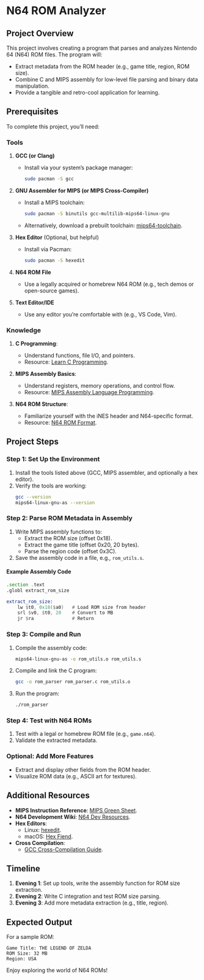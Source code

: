 # N64 ROM Analyzer

## Project Overview
This project involves creating a program that parses and analyzes Nintendo 64 (N64) ROM files. The program will:
- Extract metadata from the ROM header (e.g., game title, region, ROM size).
- Combine C and MIPS assembly for low-level file parsing and binary data manipulation.
- Provide a tangible and retro-cool application for learning.

## Prerequisites
To complete this project, you’ll need:

### Tools
1. **GCC (or Clang)**
   - Install via your system’s package manager:
     ```bash
     sudo pacman -S gcc
     ```

2. **GNU Assembler for MIPS (or MIPS Cross-Compiler)**
   - Install a MIPS toolchain:
     ```bash
     sudo pacman -S binutils gcc-multilib-mips64-linux-gnu
     ```
   - Alternatively, download a prebuilt toolchain: [mips64-toolchain](https://github.com/archlinux/svntogit-community/tree/packages/mips64-toolchain/trunk).

3. **Hex Editor** (Optional, but helpful)
   - Install via Pacman:
     ```bash
     sudo pacman -S hexedit
     ```

4. **N64 ROM File**
   - Use a legally acquired or homebrew N64 ROM (e.g., tech demos or open-source games).

5. **Text Editor/IDE**
   - Use any editor you’re comfortable with (e.g., VS Code, Vim).

### Knowledge
1. **C Programming**:
   - Understand functions, file I/O, and pointers.
   - Resource: [Learn C Programming](https://www.learn-c.org/).

2. **MIPS Assembly Basics**:
   - Understand registers, memory operations, and control flow.
   - Resource: [MIPS Assembly Language Programming](https://chortle.ccsu.edu/AssemblyTutorial/index.html).

3. **N64 ROM Structure**:
   - Familiarize yourself with the iNES header and N64-specific format.
   - Resource: [N64 ROM Format](http://n64devkit.square7.ch/articles.htm).

## Project Steps

### Step 1: Set Up the Environment
1. Install the tools listed above (GCC, MIPS assembler, and optionally a hex editor).
2. Verify the tools are working:
   ```bash
   gcc --version
   mips64-linux-gnu-as --version
   ```

### Step 2: Parse ROM Metadata in Assembly
1. Write MIPS assembly functions to:
   - Extract the ROM size (offset 0x18).
   - Extract the game title (offset 0x20, 20 bytes).
   - Parse the region code (offset 0x3C).
2. Save the assembly code in a file, e.g., `rom_utils.s`.

#### Example Assembly Code
```asm
.section .text
.globl extract_rom_size

extract_rom_size:
    lw $t0, 0x18($a0)   # Load ROM size from header
    srl $v0, $t0, 20    # Convert to MB
    jr $ra              # Return
```

### Step 3: Compile and Run
1. Compile the assembly code:
   ```bash
   mips64-linux-gnu-as -o rom_utils.o rom_utils.s
   ```
2. Compile and link the C program:
   ```bash
   gcc -o rom_parser rom_parser.c rom_utils.o
   ```
3. Run the program:
   ```bash
   ./rom_parser
   ```

### Step 4: Test with N64 ROMs
1. Test with a legal or homebrew ROM file (e.g., `game.n64`).
2. Validate the extracted metadata.

### Optional: Add More Features
- Extract and display other fields from the ROM header.
- Visualize ROM data (e.g., ASCII art for textures).

## Additional Resources
- **MIPS Instruction Reference**: [MIPS Green Sheet](https://inst.eecs.berkeley.edu/~cs61c/fa17/img/mips-green-sheet.pdf).
- **N64 Development Wiki**: [N64 Dev Resources](https://n64devkit.square7.ch/).
- **Hex Editors**:
  - Linux: [hexedit](https://linux.die.net/man/1/hexedit).
  - macOS: [Hex Fiend](https://ridiculousfish.com/hexfiend/).
- **Cross Compilation**:
  - [GCC Cross-Compilation Guide](https://preshing.com/20141119/how-to-build-a-gcc-cross-compiler/).

## Timeline
1. **Evening 1**: Set up tools, write the assembly function for ROM size extraction.
2. **Evening 2**: Write C integration and test ROM size parsing.
3. **Evening 3**: Add more metadata extraction (e.g., title, region).

## Expected Output
For a sample ROM:
```
Game Title: THE LEGEND OF ZELDA
ROM Size: 32 MB
Region: USA
```

Enjoy exploring the world of N64 ROMs!
